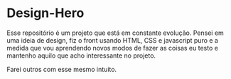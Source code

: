 # Design-Hero

Esse repositório é um projeto que está em constante evolução. 
Pensei em uma ideia de design, fiz o front usando HTML, CSS e javascript puro e a medida que vou aprendendo novos modos de fazer as coisas eu testo e mantenho aquilo que acho interessante no projeto.

Farei outros com esse mesmo intuito.
